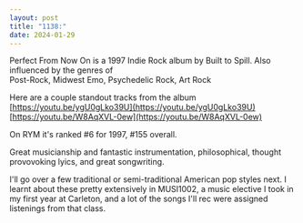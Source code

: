 ```yaml
---
layout: post
title: "1138:"
date: 2024-01-29
---
```


Perfect From Now On is a 1997 Indie Rock album by Built to Spill. Also influenced by the genres of  
Post-Rock, Midwest Emo, Psychedelic Rock, Art Rock

Here are a couple standout tracks from the album  
[https://youtu.be/ygU0gLko39U](https://youtu.be/ygU0gLko39U)  
[https://youtu.be/W8AqXVL-0ew](https://youtu.be/W8AqXVL-0ew)

On RYM it's ranked \#6 for 1997, \#155 overall.

Great musicianship and fantastic instrumentation, philosophical, thought provovoking lyics, and great songwriting.

I'll go over a few traditional or semi-traditional American pop styles next. I learnt about these pretty extensively in MUSI1002, a music elective I took in my first year at Carleton, and a lot of the songs I'll rec were assigned listenings from that class.
